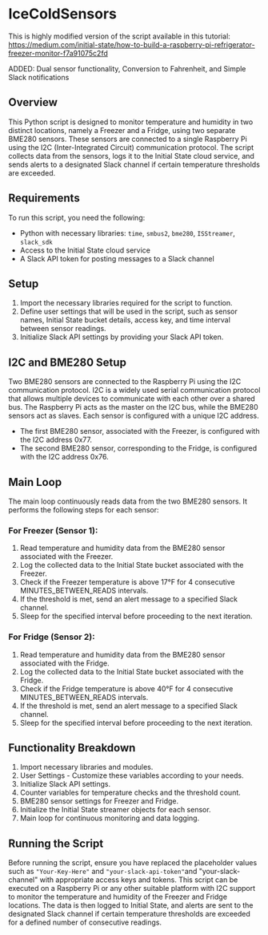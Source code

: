 # IceColdSensors

This is highly modified version of the script available in this tutorial: 
https://medium.com/initial-state/how-to-build-a-raspberry-pi-refrigerator-freezer-monitor-f7a91075c2fd

ADDED: Dual sensor functionality, Conversion to Fahrenheit, and Simple Slack notifications

## Overview
This Python script is designed to monitor temperature and humidity in two distinct locations, namely a Freezer and a Fridge, using two separate BME280 sensors. These sensors are connected to a single Raspberry Pi using the I2C (Inter-Integrated Circuit) communication protocol. The script collects data from the sensors, logs it to the Initial State cloud service, and sends alerts to a designated Slack channel if certain temperature thresholds are exceeded.

## Requirements
To run this script, you need the following:
- Python with necessary libraries: `time`, `smbus2`, `bme280`, `ISStreamer`, `slack_sdk`
- Access to the Initial State cloud service
- A Slack API token for posting messages to a Slack channel

## Setup
1. Import the necessary libraries required for the script to function.
2. Define user settings that will be used in the script, such as sensor names, Initial State bucket details, access key, and time interval between sensor readings.
3. Initialize Slack API settings by providing your Slack API token.

## I2C and BME280 Setup
Two BME280 sensors are connected to the Raspberry Pi using the I2C communication protocol. I2C is a widely used serial communication protocol that allows multiple devices to communicate with each other over a shared bus. The Raspberry Pi acts as the master on the I2C bus, while the BME280 sensors act as slaves. Each sensor is configured with a unique I2C address.

- The first BME280 sensor, associated with the Freezer, is configured with the I2C address 0x77.
- The second BME280 sensor, corresponding to the Fridge, is configured with the I2C address 0x76.

## Main Loop
The main loop continuously reads data from the two BME280 sensors. It performs the following steps for each sensor:

### For Freezer (Sensor 1):
1. Read temperature and humidity data from the BME280 sensor associated with the Freezer.
2. Log the collected data to the Initial State bucket associated with the Freezer.
3. Check if the Freezer temperature is above 17°F for 4 consecutive MINUTES_BETWEEN_READS intervals.
4. If the threshold is met, send an alert message to a specified Slack channel.
5. Sleep for the specified interval before proceeding to the next iteration.

### For Fridge (Sensor 2):
1. Read temperature and humidity data from the BME280 sensor associated with the Fridge.
2. Log the collected data to the Initial State bucket associated with the Fridge.
3. Check if the Fridge temperature is above 40°F for 4 consecutive MINUTES_BETWEEN_READS intervals.
4. If the threshold is met, send an alert message to a specified Slack channel.
5. Sleep for the specified interval before proceeding to the next iteration.

## Functionality Breakdown

1. Import necessary libraries and modules.
2. User Settings - Customize these variables according to your needs.
3. Initialize Slack API settings.
4. Counter variables for temperature checks and the threshold count.
5. BME280 sensor settings for Freezer and Fridge.
6. Initialize the Initial State streamer objects for each sensor.
7. Main loop for continuous monitoring and data logging.

## Running the Script
Before running the script, ensure you have replaced the placeholder values such as `"Your-Key-Here"` and `"your-slack-api-token"`and "your-slack-channel" with appropriate access keys and tokens. This script can be executed on a Raspberry Pi or any other suitable platform with I2C support to monitor the temperature and humidity of the Freezer and Fridge locations. The data is then logged to Initial State, and alerts are sent to the designated Slack channel if certain temperature thresholds are exceeded for a defined number of consecutive readings.

